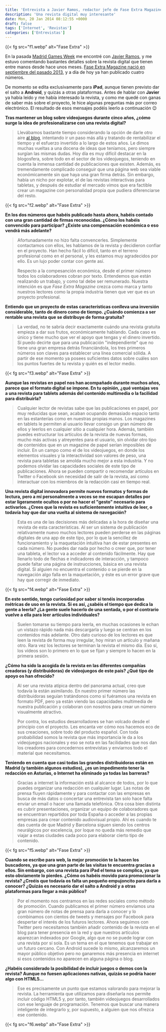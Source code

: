 ```yaml
---
title: 'Entrevista a Javier Ramos, redactor jefe de Fase Extra Magazine'
description: 'Una revista digital muy interesante'
date: Mon, 20 Jan 2014 08:12:55 +0000
draft: false
tags: ['Internet', 'Revistas']
categories: ['Entrevistas']
---
```


{{< fg src="f1.webp" alt="Fase Extra" >}}

En la pasada [Madrid Games Week](/madrid-games-week/) me encontré con [Javier Ramos](https://twitter.com/Rebeljaz), y me estuvo comentando bastantes detalles sobre la revista digital que tienen entre manos desde hace unos meses. [Fase Extra Magazine nació en septiembre del pasado 2013](http://www.faseextra.com/ipod/nace-fase-extra-magazine), y a día de hoy ya han publicado cuatro números.

De momento se edita exclusivamente para **iPad**, aunque tienen previsto dar el salto a **Android**, y quizás a otras plataformas. Antes de hablar con **Javier** ya había leído y me había interesado la revista, y como me quedé con ganas de saber más sobre el proyecto, le hice algunas preguntas más por correo electrónico. El resultado de esos mensajes podéis leerlo a continuación :wink:

**Tras mantener un blog sobre videojuegos durante cinco años, ¿cómo surge la idea de profesionalizarse con una revista digital?**

> Llevábamos bastante tiempo considerando la opción de darle otro aire [al blog](http://www.faseextra.com/), intentando ir un paso más allá y tratando de rentabilizar el tiempo y el esfuerzo invertido a lo largo de estos años. Le dimos muchas vueltas a una docena de ideas que teníamos, pero siempre surgían las mismas dudas. Hoy día es muy difícil destacar en la blogosfera, sobre todo en el sector de los videojuegos, teniendo en cuenta la inmensa cantidad de publicaciones que existen. Además, es tremendamente complicado conseguir que una página web sea viable económicamente sin que haya una gran firma detrás. Sin embargo, había un nicho por explotar, el de las revistas interactivas para tabletas, y después de estudiar el mercado vimos que era factible crear un magazine con personalidad propia que pudiera diferenciarse del resto.

{{< fg src="f2.webp" alt="Fase Extra" >}}

**En los dos números que habéis publicado hasta ahora, habéis contado con una gran cantidad de firmas reconocidas. ¿Cómo los habéis convencido para participar? ¿Existe una compensación económica o eso vendrá más adelante?**

> Afortunadamente no hizo falta convencerles. Simplemente contactamos con ellos, les hablamos de la revista y decidieron confiar en el proyecto. Han hecho fácil lo difícil, tanto en el terreno profesional como en el personal, y les estamos muy agradecidos por ello. Es un lujo poder contar con gente así.
> 
> Respecto a la compesanción económica, desde el primer número todos los colaboradores cobran por texto. Entendemos que están realizando un trabajo, y como tal debe ser remunerado. Nuestra intención es que _Fase Extra Magazine_ crezca como marca y tanto nuestros lectores como la propia industria tienen que ver que es un proyecto profesional.

**Entiendo que un proyecto de estas características conlleva una inversión considerable, tanto de dinero como de tiempo. ¿Cuándo comienza a ser rentable una revista que se distribuye de forma gratuita?**

> La verdad, no te sabría decir exactamente cuándo una revista gratuita empieza a dar sus frutos, económicamente hablando. Cada caso es único y tiene mucho que ver el apoyo que tengas y el dinero invertido. Sí puedo decirte que para una publicación "independiente" que no tiene una gran empresa detrás financiándola, los tres primeros números son claves para establecer una línea comercial sólida. A partir de ese momento ya posees suficientes datos sobre cuáles son los puntos fuertes de tu revista y quién es el lector medio.

{{< fg src="f3.webp" alt="Fase Extra" >}}

**Aunque las revistas en papel nos han acompañado durante muchos años, parece que el formato digital se impone. En tu opinión, ¿qué ventajas ves a una revista para tablets además del contenido multimedia o la facilidad para distribuirla?**

> Cualquier lector de revistas sabe que las publicaciones en papel, por muy reducidas que sean, acaban ocupando demasiado espacio tanto en las estanterías como en nuestras propias manos. Los magazines en tablets le permiten al usuario llevar consigo un gran número de ellos y leerlos en cualquier sitio a cualquier hora. Además, también puedes estructurar los artículos de la revista de nuevas formas, mucho más activas y atreyentes para el usuario, sin olvidar otro tipo de contenidos que en un magazine de papel serían imposibles de incluir. En un campo como el de los videojuegos, en donde los elementos visuales y la interactividad son valores de peso, una revista para tabletas se amolda mucho mejor a esta industria. Y no podemos olvidar las capacidades sociales de este tipo de publicaciones. Ahora se pueden compartir o recomendar artículos en Twitter o Facebook sin necesidad de salir de la revista, así como interactuar con los miembros de la redacción casi en tiempo real.

**Una revista digital innovadora permite nuevos formatos y formas de lectura, pero a mí personalmente a veces se me escapan detalles por estar ligeramente ocultos o por no hacer el "gesto" necesario para activarlos. ¿Crees que la revista es suficientemente intuitiva de leer, o todavía hay que dar una vuelta al sistema de navegación?**

> Esta es una de las decisiones más delicadas a la hora de diseñar una revista de esta características. Al ser un sistema de publicación relativamente nuevo muchos lectores pueden perderse en las páginas digitales de una app de este tipo, por lo que la sencillez de funcionamiento y la maquetación intuitiva han de estar presentes en cada número. No puedes dar nada por hecho o creer que, por tener una tableta, el lector va a acceder al contenido fácilmente. Hay que llenarlo todo de flechas e indicadores de interacción, y tampoco puede faltar una página de instrucciones, básica en una revista digital. Si alguien no encuentra el contenido o se pierde en la navegación algo falla en la maquetación, y éste es un error grave que hay que corregir de inmediato.

{{< fg src="f4.webp" alt="Fase Extra" >}}

**En este sentido, tengo curiosidad por saber si tenéis incorporadas métricas de uso en la revista. Si es así, ¿sabéis el tiempo que dedica la gente a leerla? ¿La gente suele hacerlo de una sentada, o por el contrario vuelve a ella para leer artículos individuales?**

> Suelen tomarse su tiempo para leerla, en muchas ocasiones le echan un vistazo rápido nada más descargarla y luego se centran en los contenidos más adelante. Otro dato curioso de los lectores es que leen la revista de forma muy irregular, hoy miran un artículo y mañana otro. Rara vez los lectores se terminan la revista el mismo día. Eso sí, los vídeos son lo primero en lo que se fijan y siempre lo hacen en la primera sesión.

**¿Cómo ha sido la acogida de la revista en las diferentes compañías creadoras (y distribuidoras) de videojuegos de este país? ¿Qué tipo de apoyo os han ofrecido?**

> Al ser una revista atípica dentro del panorama actual, creo que todavía la están asimilando. En nuestro primer número las distribuidoras seguían tratándonos como si fuéramos una revista en formato PDF, pero ya están viendo las capacidades multimedia de nuestra publicación y colaboran con nosotros para crear un número visualmente atractivo.
> 
> Por contra, los estudios desarrolladores se han volcado desde el principio con el proyecto. Les encanta ver cómo nos hacemos eco de sus creaciones, sobre todo del producto español. Con toda probabilidad somos la revista que más importancia le da a los videojuegos nacionales y eso se nota en las facilidades que nos dan los creadores para concedernos entrevistas y enviarnos todo el material que necesitamos.

**Teniendo en cuenta que casi todas las grandes distribuidoras están en Madrid (y también algunos estudios), ¿es un impedimento tener la redacción en Asturias, o Internet ha eliminado ya todas las barreras?**

> Gracias a internet la información está al alcance de todos, por lo que puedes organizar una redacción en cualquier lugar. Las notas de prensa fluyen rápidamente y para contactar con las empresas en busca de más datos o concertar una entrevista tan solo hace falta enviar un email o hacer una llamada telefónica. Otra cosa bien distinta es cubrir presentaciones, organizar un equipo de colaboradores que se encuentran repartidos por toda España o acceder a las propias empresas para crear contenido audiovisual propio. Ahí es cuando te das cuenta de que Madrid y Barcelona siguen siendo los centros neurálgicos por excelencia, por loque no queda más remedio que viajar a estas ciudades cada poco para elaborar cierto tipo de contenido.

{{< fg src="f5.webp" alt="Fase Extra" >}}

**Cuando se escribe para web, la mejor promoción te la hacen los buscadores, ya que una gran parte de las visitas te encuentra gracias a ellos. Sin embargo, con una revista para iPad el tema se complica, ya que esto obviamente lo pierdes. ¿Cómo os habéis movido para promocionar la revista? ¿Creéis que todavía os falta un pequeño empujoncito para darla a conocer? ¿Quizás es necesario dar el salto a Android y a otras plataformas para llegar a más público?**

> Por el momento nos centramos en las redes sociales como método de promoción. Cuando publicamos el primer número envíamos una gran número de notas de prensa para darla a conocer y lo combinamos con cientos de tweets y mensajes por Facebook para despertar el interés de los futuros lectores. Ahora seguimos con Twitter pero necesitamos también añadir contenido de la revista en el blog para tener presencia en la red y que nuestros artículos aparezcan indexados por Google, algo que no se puede lograr con una revista por sí sola. Es un tema en el que tenemos que trabajar en un futuro cercano. Con Android sucede lo mismo, alcanzaremos un mayor público objetivo pero no ganaremos más presencia en internet si esos contenidos no aparecen en alguna página o blog.

**¿Habéis considerado la posibilidad de incluir juegos o demos con la revista? Aunque no fuesen aplicaciones nativas, quizás se podría hacer algo con HTML5...**

> Ese es precisamente un punto que estamos valorando para mejorar la revista. La herramienta que utilizamos para diseñarla nos permite incluir código HTML5 y, por tanto, también videojuegos desarrollados con ese lenguaje de programación. Tenemos que buscar una manera inteligente de integrarlo y, por supuesto, a alguien que nos ofrezca ese contenido.

{{< fg src="f6.webp" alt="Fase Extra" >}}
